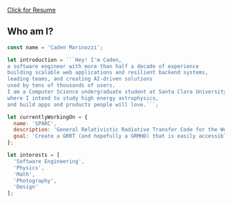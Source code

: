<a target="_blank" rel="noopener noreferrer" href='./Caden Marinozzi Full Stack Software Engineer Resume.pdf'>Click for Resume</a>

## Who am I?

```js
const name = 'Caden Marinozzi';

let introduction = ```Hey! I'm Caden,
a software engineer with more than half a decade of experience
building scalable web applications and resilient backend systems,
leading teams, and creating AI-driven solutions
used by tens of thousands of users.
I am a Computer Science undergraduate student at Santa Clara University,
where I intend to study high energy astrophysics,
and build apps and products people will love.```;

let currentlyWorkingOn = {
  name: 'SPARC',
  description: 'General Relativistic Radiative Transfer Code for the Web',
  goal: 'Create a GRRT (and hopefully a GRMHD) that is easily accessible to researchers, VFX artists, and people all over the world without having to setup complicated environments.'
};

let interests = [
  'Software Engineering',
  'Physics',
  'Math',
  'Photography',
  'Design'
];
```
